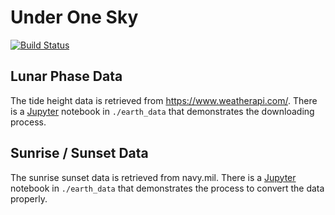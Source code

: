 # Under One Sky

[![Build Status](https://travis-ci.org/mbustosorg/tides-sensor-osc.svg?branch=master)](https://travis-ci.org/mbustosorg/tides-sensor-osc)

## Lunar Phase Data

The tide height data is retrieved from https://www.weatherapi.com/.  There is a [Jupyter](http://jupyter.org/) notebook in ```./earth_data``` that demonstrates the downloading process.

## Sunrise / Sunset Data

The sunrise sunset data is retrieved from navy.mil.  There is a [Jupyter](http://jupyter.org/) notebook in ```./earth_data``` that demonstrates the process to convert the data properly.
